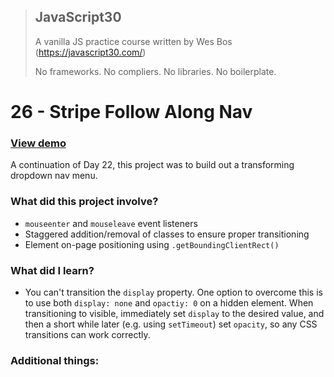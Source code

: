 > ## JavaScript30
> A vanilla JS practice course written by Wes Bos (https://javascript30.com/)
>
> No frameworks. No compliers. No libraries. No boilerplate.

# 26 - Stripe Follow Along Nav

### [View demo](https://willgorham.github.io/javascript30/26%20-%20Stripe%20Follow%20Along%20Nav/index.html)

A continuation of Day 22, this project was to build out a transforming dropdown nav menu.

### What did this project involve?

- `mouseenter` and `mouseleave` event listeners
- Staggered addition/removal of classes to ensure proper transitioning
- Element on-page positioning using `.getBoundingClientRect()`

### What did I learn?

- You can't transition the `display` property. One option to overcome this is to use both `display: none` and `opactiy: 0` on a hidden element. When transitioning to visible, immediately set `display` to the desired value, and then a short while later (e.g. using `setTimeout`) set `opacity`, so any CSS transitions can work correctly.

### Additional things:
